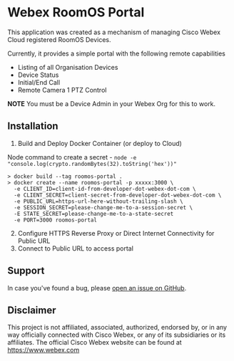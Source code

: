 # Webex RoomOS Portal

This application was created as a mechanism of managing Cisco Webex Cloud registered RoomOS Devices. 

Currently, it provides a simple portal with the following remote capabilities
- Listing of all Organisation Devices
- Device Status
- Initial/End Call 
- Remote Camera 1 PTZ Control

**NOTE** You must be a Device Admin in your Webex Org for this to work.

## Installation

1. Build and Deploy Docker Container (or deploy to Cloud)

Node command to create a secret - `node -e "console.log(crypto.randomBytes(32).toString('hex'))"`

```
> docker build --tag roomos-portal .
> docker create --name roomos-portal -p xxxxx:3000 \
  -e CLIENT_ID=client-id-from-developer-dot-webex-dot-com \
  -e CLIENT_SECRET=client-secret-from-developer-dot-webex-dot-com \
  -e PUBLIC_URL=https-url-here-without-trailing-slash \
  -e SESSION_SECRET=please-change-me-to-a-session-secret \
  -E STATE_SECRET=please-change-me-to-a-state-secret
  -e PORT=3000 roomos-portal
```

2. Configure HTTPS Reverse Proxy or Direct Internet Connectivity for Public URL
3. Connect to Public URL to access portal

## Support

In case you've found a bug, please [open an issue on GitHub](../../issues).

## Disclaimer

This project is not affiliated, associated, authorized, endorsed by, or in any way officially connected with Cisco Webex,
or any of its subsidiaries or its affiliates. The official Cisco Webex website can be found at https://www.webex.com
